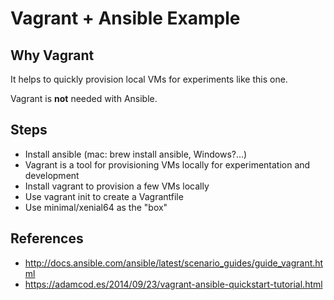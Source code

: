 # Vagrant + Ansible Example

## Why Vagrant

It helps to quickly provision local VMs for experiments like this one. 

Vagrant is **not** needed with Ansible.

## Steps 

 - Install ansible (mac: brew install ansible, Windows?...)
 - Vagrant is a tool for provisioning VMs locally for experimentation and development
 - Install vagrant to provision a few VMs locally
 - Use vagrant init to create a Vagrantfile
 - Use minimal/xenial64 as the "box"
 
 
 
## References 
 
 - http://docs.ansible.com/ansible/latest/scenario_guides/guide_vagrant.html
 - https://adamcod.es/2014/09/23/vagrant-ansible-quickstart-tutorial.html
 
